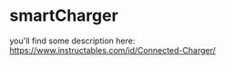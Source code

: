 # smartCharger
you'll find some description here:
https://www.instructables.com/id/Connected-Charger/
